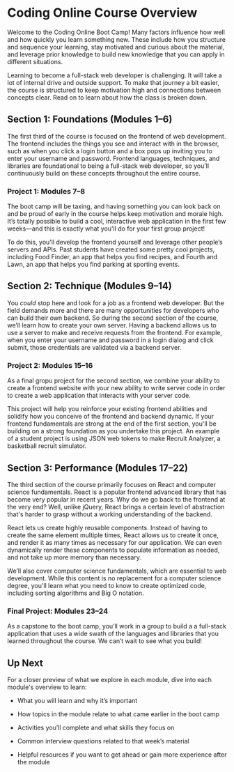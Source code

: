 # Coding Online Course Overview

Welcome to the Coding Online Boot Camp! Many factors influence how well and how quickly you learn something new. These include how you structure and sequence your learning, stay motivated and curious about the material, and leverage prior knowledge to build new knowledge that you can apply in different situations. 

Learning to become a full-stack web developer is challenging. It will take a lot of internal drive and outside support. To make that journey a bit easier, the course is structured to keep motivation high and connections between concepts clear. Read on to learn about how the class is broken down.

## Section 1: Foundations (Modules 1–6)

The first third of the course is focused on the frontend of web development. The frontend includes the things you see and interact with in the browser, such as when you click a login button and a box pops up inviting you to enter your username and password. Frontend languages, techniques, and libraries are foundational to being a full-stack web developer, so you’ll continuously build on these concepts throughout the entire course.

### Project 1: Modules 7–8

The boot camp will be taxing, and having something you can look back on and be proud of early in the course helps keep motivation and morale high. It’s totally possible to build a cool, interactive web application in the first few weeks&mdash;and this is exactly what you'll do for your first group project! 

To do this, you'll develop the frontend yourself and leverage other people’s servers and APIs. Past students have created some pretty cool projects, including Food Finder, an app that helps you find recipes, and Fourth and Lawn, an app that helps you find parking at sporting events.

## Section 2: Technique (Modules 9–14)

You *could* stop here and look for a job as a frontend web developer. But the field demands more and there are many opportunities for developers who can build their own backend. So during the second section of the course, we’ll learn how to create your own server. Having a backend allows us to use a server to make and receive requests from the frontend. For example, when you enter your username and password in a login dialog and click submit, those credentials are validated via a backend server.

### Project 2: Modules 15–16

As a final gropu project for the second section, we combine your ability to create a frontend website with your new ability to write server code in order to create a web application that interacts with your server code.

This project will help you reinforce your existing frontend abilities and solidify how you conceive of the frontend and backend dynamic. If your frontend fundamentals are strong at the end of the first section, you'll be building on a strong foundation as you undertake this project. An example of a student project is using JSON web tokens to make Recruit Analyzer, a basketball recruit simulator.

## Section 3: Performance (Modules 17–22)

The third section of the course primarily focuses on React and computer science fundamentals. React is a popular frontend advanced library that has become very popular in recent years. Why do we go back to the frontend at the very end? Well, unlike jQuery, React brings a certain level of abstraction that's harder to grasp without a working understanding of the backend. 

React lets us create highly reusable components. Instead of having to create the same element multiple times, React allows us to create it once, and render it as many times as necessary for our application. We can even dynamically render these components to populate information as needed, and not take up more memory than necessary.

We’ll also cover computer science fundamentals, which are essential to web development. While this content is no replacement for a computer science degree, you'll learn what you need to know to create optimized code, including sorting algorithms and Big O notation.

### Final Project: Modules 23–24

As a capstone to the boot camp, you’ll work in a group to build a a full-stack application that uses a wide swath of the languages and libraries that you learned throughout the course. We can’t wait to see what you build!

## Up Next

For a closer preview of what we explore in each module, dive into each module's overview to learn:

* What you will learn and why it’s important

* How topics in the module relate to what came earlier in the boot camp

* Activities you’ll complete and what skills they focus on

* Common interview questions related to that week’s material

* Helpful resources if you want to get ahead or gain more experience after the module